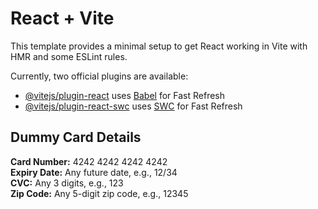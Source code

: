 # React + Vite

This template provides a minimal setup to get React working in Vite with HMR and some ESLint rules.

Currently, two official plugins are available:

- [@vitejs/plugin-react](https://github.com/vitejs/vite-plugin-react/blob/main/packages/plugin-react/README.md) uses [Babel](https://babeljs.io/) for Fast Refresh
- [@vitejs/plugin-react-swc](https://github.com/vitejs/vite-plugin-react-swc) uses [SWC](https://swc.rs/) for Fast Refresh


<h2>Dummy Card Details</h2>
<p>
  <strong>Card Number:</strong> 4242 4242 4242 4242<br/>
  <strong>Expiry Date:</strong> Any future date, e.g., 12/34<br/>
  <strong>CVC:</strong> Any 3 digits, e.g., 123<br/>
  <strong>Zip Code:</strong> Any 5-digit zip code, e.g., 12345
</p>
